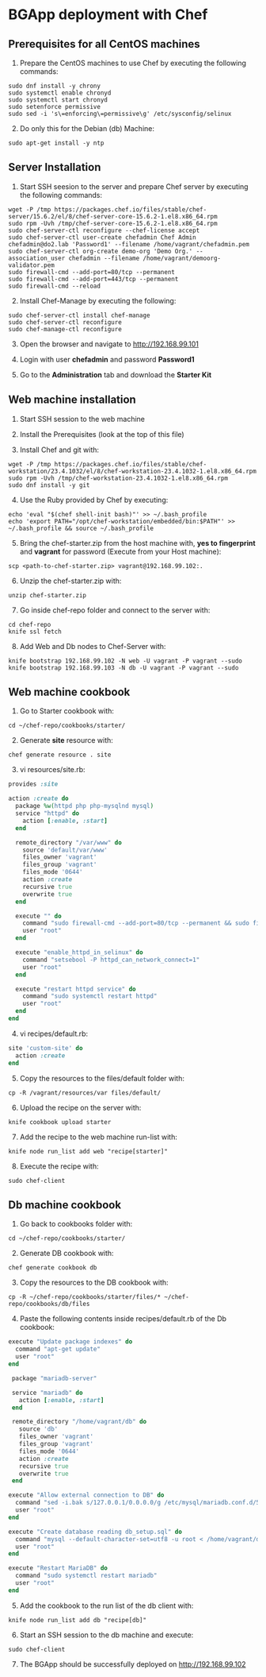 # BGApp deployment with Chef

## Prerequisites for all CentOS machines
1. Prepare the CentOS machines to use Chef by executing the following commands:
``` shell
sudo dnf install -y chrony
sudo systemctl enable chronyd
sudo systemctl start chronyd
sudo setenforce permissive
sudo sed -i 's\=enforcing\=permissive\g' /etc/sysconfig/selinux
```

2. Do only this for the Debian (db) Machine:
``` shell
sudo apt-get install -y ntp
```

## Server Installation
1. Start SSH seesion to the server and prepare Chef server by executing the following commands:
``` shell
wget -P /tmp https://packages.chef.io/files/stable/chef-server/15.6.2/el/8/chef-server-core-15.6.2-1.el8.x86_64.rpm
sudo rpm -Uvh /tmp/chef-server-core-15.6.2-1.el8.x86_64.rpm
sudo chef-server-ctl reconfigure --chef-license accept
sudo chef-server-ctl user-create chefadmin Chef Admin chefadmin@do2.lab 'Password1' --filename /home/vagrant/chefadmin.pem
sudo chef-server-ctl org-create demo-org 'Demo Org.' --association_user chefadmin --filename /home/vagrant/demoorg-validator.pem
sudo firewall-cmd --add-port=80/tcp --permanent
sudo firewall-cmd --add-port=443/tcp --permanent
sudo firewall-cmd --reload
```

2. Install Chef-Manage by executing the following:
``` shell
sudo chef-server-ctl install chef-manage
sudo chef-server-ctl reconfigure
sudo chef-manage-ctl reconfigure
```

3. Open the browser and navigate to http://192.168.99.101

4. Login with user **chefadmin** and password **Password1**

5. Go to the **Administration** tab and download the **Starter Kit**

## Web machine installation
1. Start SSH session to the web machine

2. Install the Prerequisites (look at the top of this file)

3. Install Chef and git with:
``` shell
wget -P /tmp https://packages.chef.io/files/stable/chef-workstation/23.4.1032/el/8/chef-workstation-23.4.1032-1.el8.x86_64.rpm
sudo rpm -Uvh /tmp/chef-workstation-23.4.1032-1.el8.x86_64.rpm
sudo dnf install -y git
```

4. Use the Ruby provided by Chef by executing:
``` shell
echo 'eval "$(chef shell-init bash)"' >> ~/.bash_profile
echo 'export PATH="/opt/chef-workstation/embedded/bin:$PATH"' >> ~/.bash_profile && source ~/.bash_profile
```

5. Bring the chef-starter.zip from the host machine with, **yes to fingerprint** and **vagrant** for password (Execute from your Host machine):
``` shell
scp <path-to-chef-starter.zip> vagrant@192.168.99.102:.
```

6. Unzip the chef-starter.zip with:
``` shell
unzip chef-starter.zip
```

7. Go inside chef-repo folder and connect to the server with:
``` shell
cd chef-repo
knife ssl fetch
```

8. Add Web and Db nodes to Chef-Server with:
``` shell
knife bootstrap 192.168.99.102 -N web -U vagrant -P vagrant --sudo
knife bootstrap 192.168.99.103 -N db -U vagrant -P vagrant --sudo
```

## Web machine cookbook

1. Go to Starter cookbook with:
``` shell
cd ~/chef-repo/cookbooks/starter/
```

2. Generate **site** resource with:
``` shell
chef generate resource . site
```

3. vi resources/site.rb:
``` ruby
provides :site

action :create do
  package %w(httpd php php-mysqlnd mysql)
  service "httpd" do
    action [:enable, :start]
  end

  remote_directory "/var/www" do
    source 'default/var/www'
    files_owner 'vagrant'
    files_group 'vagrant'
    files_mode '0644'
    action :create
    recursive true
    overwrite true
  end

  execute "" do
    command "sudo firewall-cmd --add-port=80/tcp --permanent && sudo firewall-cmd --reload"
    user "root"
  end

  execute "enable_httpd_in_selinux" do
    command "setsebool -P httpd_can_network_connect=1"
    user "root"
  end

  execute "restart httpd service" do
    command "sudo systemctl restart httpd"
    user "root"
  end
end

```

4. vi recipes/default.rb:
``` ruby
site 'custom-site' do
  action :create
end
```

5. Copy the resources to the files/default folder with:
``` shell
cp -R /vagrant/resources/var files/default/
```

6. Upload the recipe on the server with:
``` shell
knife cookbook upload starter
```

7. Add the recipe to the web machine run-list with:
``` shell
knife node run_list add web "recipe[starter]"
```

8. Execute the recipe with:
``` shell
sudo chef-client
```

## Db machine cookbook
1. Go back to cookbooks folder with:
``` shell
cd ~/chef-repo/cookbooks/starter/
```

2. Generate DB cookbook with:
``` shell
chef generate cookbook db
```

3. Copy the resources to the DB cookbook with:
``` shell
cp -R ~/chef-repo/cookbooks/starter/files/* ~/chef-repo/cookbooks/db/files
```

4. Paste the following contents inside recipes/default.rb of the Db cookbook:
``` ruby
execute "Update package indexes" do
  command "apt-get update"
  user "root"
end

 package "mariadb-server"

 service "mariadb" do
   action [:enable, :start]
 end

 remote_directory "/home/vagrant/db" do
   source 'db'
   files_owner 'vagrant'
   files_group 'vagrant'
   files_mode '0644'
   action :create
   recursive true
   overwrite true
 end

execute "Allow external connection to DB" do
  command "sed -i.bak s/127.0.0.1/0.0.0.0/g /etc/mysql/mariadb.conf.d/50-server.cnf"
  user "root"
end

execute "Create database reading db_setup.sql" do
  command "mysql --default-character-set=utf8 -u root < /home/vagrant/db/db_setup.sql || true"
  user "root"
end

execute "Restart MariaDB" do
  command "sudo systemctl restart mariadb"
  user "root"
end
```


5. Add the cookbook to the run list of the db client with:
``` shell
knife node run_list add db "recipe[db]"
```

6. Start an SSH session to the db machine and execute:
``` shell
sudo chef-client
```


7. The BGApp should be successfully deployed on http://192.168.99.102


